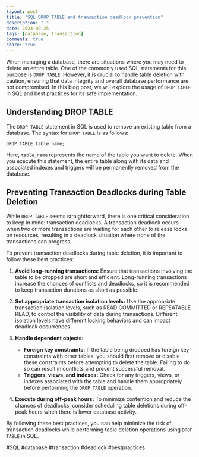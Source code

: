 ```yaml
---
layout: post
title: "SQL DROP TABLE and transaction deadlock prevention"
description: " "
date: 2023-09-25
tags: [database, transaction]
comments: true
share: true
---
```


When managing a database, there are situations where you may need to delete an entire table. One of the commonly used SQL statements for this purpose is `DROP TABLE`. However, it is crucial to handle table deletion with caution, ensuring that data integrity and overall database performance are not compromised. In this blog post, we will explore the usage of `DROP TABLE` in SQL and best practices for its safe implementation.

## Understanding DROP TABLE

The `DROP TABLE` statement in SQL is used to remove an existing table from a database. The syntax for `DROP TABLE` is as follows:

```
DROP TABLE table_name;
```

Here, `table_name` represents the name of the table you want to delete. When you execute this statement, the entire table along with its data and associated indexes and triggers will be permanently removed from the database.

## Preventing Transaction Deadlocks during Table Deletion

While `DROP TABLE` seems straightforward, there is one critical consideration to keep in mind: transaction deadlocks. A transaction deadlock occurs when two or more transactions are waiting for each other to release locks on resources, resulting in a deadlock situation where none of the transactions can progress.

To prevent transaction deadlocks during table deletion, it is important to follow these best practices:

1. **Avoid long-running transactions:** Ensure that transactions involving the table to be dropped are short and efficient. Long-running transactions increase the chances of conflicts and deadlocks, so it is recommended to keep transaction durations as short as possible.

2. **Set appropriate transaction isolation levels:** Use the appropriate transaction isolation levels, such as READ COMMITTED or REPEATABLE READ, to control the visibility of data during transactions. Different isolation levels have different locking behaviors and can impact deadlock occurrences.

3. **Handle dependent objects:**
   - **Foreign key constraints:** If the table being dropped has foreign key constraints with other tables, you should first remove or disable these constraints before attempting to delete the table. Failing to do so can result in conflicts and prevent successful removal.
   - **Triggers, views, and indexes:** Check for any triggers, views, or indexes associated with the table and handle them appropriately before performing the `DROP TABLE` operation.

4. **Execute during off-peak hours:** To minimize contention and reduce the chances of deadlocks, consider scheduling table deletions during off-peak hours when there is lower database activity.

By following these best practices, you can help minimize the risk of transaction deadlocks while performing table deletion operations using `DROP TABLE` in SQL.

#SQL #database #transaction #deadlock #bestpractices